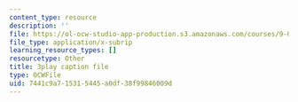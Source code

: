 ```yaml
---
content_type: resource
description: ''
file: https://ol-ocw-studio-app-production.s3.amazonaws.com/courses/9-00sc-introduction-to-psychology-fall-2011/7441c9a715315445a0df38f99846009d_QvK6YdFKMY8.vtt
file_type: application/x-subrip
learning_resource_types: []
resourcetype: Other
title: 3play caption file
type: OCWFile
uid: 7441c9a7-1531-5445-a0df-38f99846009d
---
```

